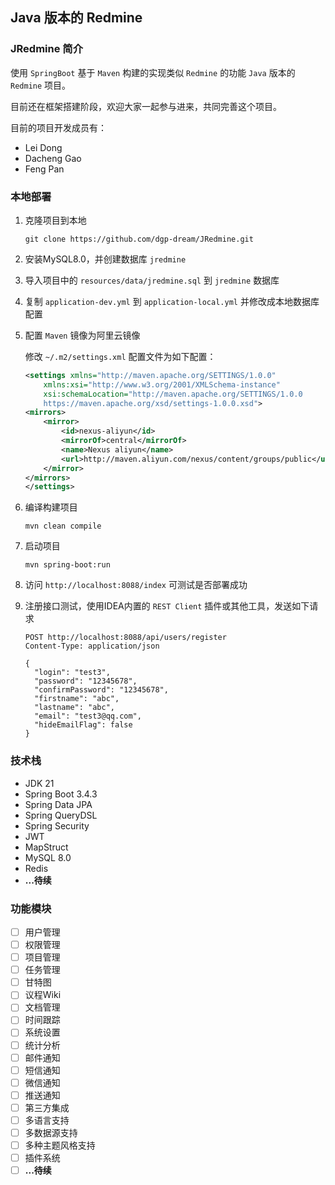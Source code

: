 ## Java 版本的 Redmine

### JRedmine 简介

使用 `SpringBoot` 基于 `Maven` 构建的实现类似 `Redmine` 的功能 `Java` 版本的 `Redmine` 项目。

目前还在框架搭建阶段，欢迎大家一起参与进来，共同完善这个项目。

目前的项目开发成员有：

* Lei Dong
* Dacheng Gao
* Feng Pan

### 本地部署

1. 克隆项目到本地

    ```shell
    git clone https://github.com/dgp-dream/JRedmine.git
    ```

2. 安装MySQL8.0，并创建数据库 `jredmine`

3. 导入项目中的 `resources/data/jredmine.sql` 到 `jredmine` 数据库

4. 复制 `application-dev.yml` 到 `application-local.yml` 并修改成本地数据库配置

5. 配置 `Maven` 镜像为阿里云镜像

   修改 `~/.m2/settings.xml` 配置文件为如下配置：

    ```xml
    <settings xmlns="http://maven.apache.org/SETTINGS/1.0.0"
        xmlns:xsi="http://www.w3.org/2001/XMLSchema-instance"
        xsi:schemaLocation="http://maven.apache.org/SETTINGS/1.0.0 
        https://maven.apache.org/xsd/settings-1.0.0.xsd">
    <mirrors>
        <mirror>
            <id>nexus-aliyun</id>
            <mirrorOf>central</mirrorOf>
            <name>Nexus aliyun</name>
            <url>http://maven.aliyun.com/nexus/content/groups/public</url>
        </mirror>
    </mirrors>
    </settings>
    ```

6. 编译构建项目

    ```shell
    mvn clean compile 
    ```

7. 启动项目

    ```shell
    mvn spring-boot:run
    ```

8. 访问 `http://localhost:8088/index` 可测试是否部署成功

9. 注册接口测试，使用IDEA内置的 `REST Client` 插件或其他工具，发送如下请求

    ```http request
    POST http://localhost:8088/api/users/register
    Content-Type: application/json
    
    {
      "login": "test3",
      "password": "12345678",
      "confirmPassword": "12345678",
      "firstname": "abc",
      "lastname": "abc",
      "email": "test3@qq.com",
      "hideEmailFlag": false
    }
    ```


### 技术栈

* JDK 21
* Spring Boot 3.4.3
* Spring Data JPA
* Spring QueryDSL
* Spring Security
* JWT
* MapStruct
* MySQL 8.0
* Redis
* **...待续**
 
### 功能模块

- [ ] 用户管理
- [ ] 权限管理
- [ ] 项目管理
- [ ] 任务管理
- [ ] 甘特图 
- [ ] 议程Wiki
- [ ] 文档管理
- [ ] 时间跟踪
- [ ] 系统设置
- [ ] 统计分析
- [ ] 邮件通知
- [ ] 短信通知
- [ ] 微信通知
- [ ] 推送通知
- [ ] 第三方集成
- [ ] 多语言支持
- [ ] 多数据源支持
- [ ] 多种主题风格支持
- [ ] 插件系统
- [ ] **...待续**